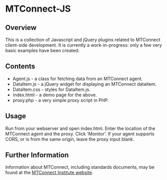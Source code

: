 # MTConnect-JS

## Overview

This is a collection of Javascript and jQuery plugins related to MTConnect client-side development.
It is currently a work-in-progress: only a few very basic examples have been created.

## Contents

* Agent.js - a class for fetching data from an MTConnect agent.
* DataItem.js - a jQuery widget for displaying an MTConnect dataitem.
* DataItem.css - styles for DataItem.js.
* index.html - a demo page for the above.
* proxy.php - a very simple proxy script in PHP.

## Usage

Run from your webserver and open index.html. Enter the location of the MTConnect agent and the proxy. Click 'Monitor'. If your agent supports CORS, or is from the same origin, leave the proxy input blank.

## Further Information

Information about MTConnect, including standards documents, may be found at the [MTConnect Institute website](http://mtconnect.org).
